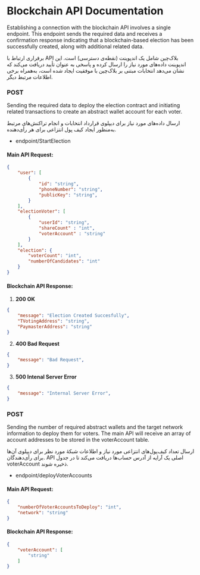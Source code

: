 # Blockchain API Documentation

Establishing a connection with the blockchain API involves a single endpoint.
This endpoint sends the required data and receives a confirmation response
indicating that a blockchain-based election has been successfully created,
along with additional related data.

برقراری ارتباط با API بلاک‌چین شامل یک اندپوینت (نقطه‌ی دسترسی) است.
این اندپوینت داده‌های مورد نیاز را ارسال کرده و پاسخی به عنوان تأیید دریافت می‌کند
که نشان می‌دهد انتخابات مبتنی بر بلاک‌چین با موفقیت ایجاد شده است،
به‌همراه برخی اطلاعات مرتبط دیگر.

### POST
Sending the required data to deploy the election contract and initiating related 
transactions to create an abstract wallet account for each voter.

ارسال داده‌های مورد نیاز برای دیپلوی قرارداد
 انتخابات و انجام تراکنش‌های مرتبط به‌منظور ایجاد کیف پول انتزاعی برای هر رأی‌دهنده.

- endpoint/StartElection


#### Main API Request:

```json
{
    "user": [
        {
            "id": "string",
            "phoneNumber": "string",
            "publicKey": "string",
        }
    ],
    "electionVoter": [
        {
            "userId": "string",
            "shareCount" : "int",
            "voterAccount" : "string"
        }
    ],
    "election": {
        "voterCount": "int",
        "numberOfCandidates": "int"
    }
}
```
#### Blockchain API Response:

1. __200 OK__ 
```json
{
    "message": "Election Created Succesfully",
    "TVotingAddress": "string",
    "PaymasterAddress": "string"
}
```

2. __400 Bad Request__ 
```json
{
    "message": "Bad Request",
}
```

3. __500 Intenal Server Error__ 
```json
{
    "message": "Internal Server Error",
}
```

### POST
Sending the number of required abstract wallets and the target network 
information to deploy them for voters. The main API will receive an array 
of account addresses to be stored in the voterAccount table.

ارسال تعداد کیف‌پول‌های انتزاعی مورد نیاز و اطلاعات شبکه‌ٔ مورد نظر برای دیپلوی آن‌ها برای رأی‌دهندگان.
API اصلی یک آرایه از آدرس حساب‌ها دریافت می‌کند تا در جدول voterAccount ذخیره شوند.

- endpoint/deployVoterAccounts

#### Main API Request:

```json
{
    "numberOfVoterAccountsToDeploy": "int",
    "network": "string"
}
```

#### Blockchain API Response:

```json
{
    "voterAccount": [
        "string"
    ]
}
```